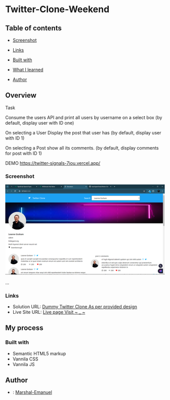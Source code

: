 # Twitter-Clone-Weekend

## Table of contents

  - [Screenshot](#screenshot)
  - [Links](#links)
  - [Built with](#built-with)
  - [What I learned](#what-i-learned)

- [Author](#author)

## Overview
Task

Consume the users API and print all users by username on a select box (by default, display user with ID one)

On selecting a User Display the post that user has (by default, display user with ID 1)

On selecting a Post show all its comments. (by default, display comments for post with ID 1)

DEMO https://twitter-signals-7iou.vercel.app/

### Screenshot

![Component Screenshot](./images/screenshot.PNG)

...


### Links

- Solution URL: [Dummy Twitter Clone As per provided design](https://github.com/teach2giveChuka/Twitter-Clone-Weekend)
- Live Site URL: [Live page Visit ~ _ ~ ](https://teach2givechuka.github.io/Twitter-Clone-Weekend/)

## My process

### Built with

- Semantic HTML5 markup
- Vannila CSS
- Vannila JS

## Author
- : [Marshal-Emanuel](https://github.com/Marshal-Emanuel)

